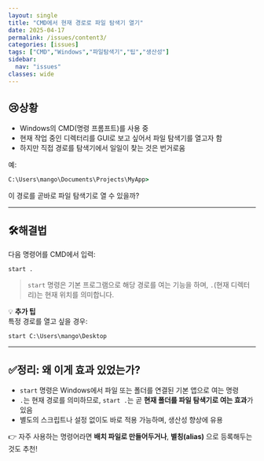 ```yaml
---
layout: single
title: "CMD에서 현재 경로로 파일 탐색기 열기"
date: 2025-04-17
permalink: /issues/content3/
categories: [issues]
tags: ["CMD","Windows","파일탐색기","팁","생산성"]
sidebar:
  nav: "issues"
classes: wide
---
```


## 😢**상황**
* Windows의 CMD(명령 프롬프트)를 사용 중  
* 현재 작업 중인 디렉터리를 GUI로 보고 싶어서 파일 탐색기를 열고자 함  
* 하지만 직접 경로를 탐색기에서 일일이 찾는 것은 번거로움

예:  
```cmd
C:\Users\mango\Documents\Projects\MyApp>
```

이 경로를 곧바로 파일 탐색기로 열 수 있을까?

***

## 🛠️**해결법**

다음 명령어를 CMD에서 입력:

```
start .
```

> `start` 명령은 기본 프로그램으로 해당 경로를 여는 기능을 하며, `.`(현재 디렉터리)는 현재 위치를 의미합니다.

💡 **추가 팁**  
특정 경로를 열고 싶을 경우:
```
start C:\Users\mango\Desktop
```

***

## ✅**정리: 왜 이게 효과 있었는가?**
* `start` 명령은 Windows에서 파일 또는 폴더를 연결된 기본 앱으로 여는 명령
* `.`는 현재 경로를 의미하므로, `start .`는 곧 **현재 폴더를 파일 탐색기로 여는 효과**가 있음
* 별도의 스크립트나 설정 없이도 바로 적용 가능하며, 생산성 향상에 유용

👉 자주 사용하는 명령어라면 **배치 파일로 만들어두거나**, **별칭(alias)** 으로 등록해두는 것도 추천!

